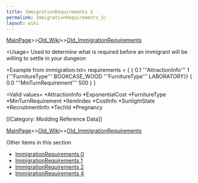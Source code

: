 ```yaml
---
title: ImmigrationRequirements 3
permalink: ImmigrationRequirements_3/
layout: wiki
---
```


[MainPage](/keeperrl_wiki/ "wikilink")>>[Old_Wiki](/keeperrl_wiki/Old_Wiki "wikilink")>>[Old_ImmigrationRequirements](/keeperrl_wiki/Old_ImmigrationRequirements "wikilink")

=Usage=
Used to determine what is required before an immigrant will be willing to settle in your dungeon

=Example from immigration.txt=
 requirements = {
   { 0.1 '''AttractionInfo''' 1 {'''FurnitureType''' BOOKCASE_WOOD '''FurnitureType''' LABORATORY}}
   { 0.0 '''MinTurnRequirement''' 500 }
 }

=Valid values=
*AttractionInfo
*ExponentialCost 
*FurnitureType
*MinTurnRequirement
*ItemIndex
*CostInfo
*SunlightState
*RecruitmentInfo
*TechId
*Pregnancy

[[Category: Modding Reference Data]]

[MainPage](/keeperrl_wiki/ "wikilink")>>[Old_Wiki](/keeperrl_wiki/Old_Wiki "wikilink")>>[Old_ImmigrationRequirements](/keeperrl_wiki/Old_ImmigrationRequirements "wikilink")

Other items in this section
-    [ImmigrationRequirements 0](/keeperrl_wiki/ImmigrationRequirements_0 "wikilink")
-    [ImmigrationRequirements 1](/keeperrl_wiki/ImmigrationRequirements_1 "wikilink")
-    [ImmigrationRequirements 2](/keeperrl_wiki/ImmigrationRequirements_2 "wikilink")
-    [ImmigrationRequirements 4](/keeperrl_wiki/ImmigrationRequirements_4 "wikilink")
